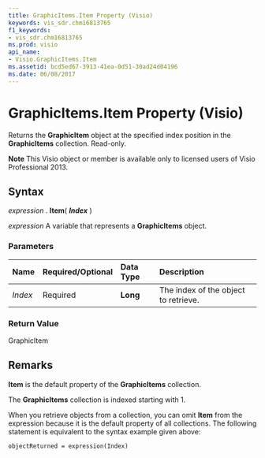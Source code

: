 ```yaml
---
title: GraphicItems.Item Property (Visio)
keywords: vis_sdr.chm16813765
f1_keywords:
- vis_sdr.chm16813765
ms.prod: visio
api_name:
- Visio.GraphicItems.Item
ms.assetid: bcd5ed67-3913-41ea-0d51-30ad24d04196
ms.date: 06/08/2017
---
```



# GraphicItems.Item Property (Visio)

Returns the **GraphicItem** object at the specified index position in the **GraphicItems** collection. Read-only.


 **Note**  This Visio object or member is available only to licensed users of Visio Professional 2013.


## Syntax

 _expression_ . **Item**( **_Index_** )

 _expression_ A variable that represents a **GraphicItems** object.


### Parameters



|**Name**|**Required/Optional**|**Data Type**|**Description**|
|:-----|:-----|:-----|:-----|
| _Index_|Required| **Long**|The index of the object to retrieve.|

### Return Value

GraphicItem


## Remarks

 **Item** is the default property of the **GraphicItems** collection.

 The **GraphicItems** collection is indexed starting with 1.

When you retrieve objects from a collection, you can omit **Item** from the expression because it is the default property of all collections. The following statement is equivalent to the syntax example given above:




```
objectReturned = expression(Index)
```


